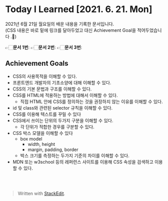﻿# Today I Learned [2021. 6. 21. Mon]

2021년 6월 21일 월요일의 배운 내용을 기록한 문서입니다.  
(CSS 내용은 바로 밑에 링크를 달아두었고 대신 Achievement Goal을 적어두었습니다 .🙂)

👉🏻**문서 1번**: 
👉🏻**문서 2번**: 
👉🏻**문서 3번**: 



## Achievement Goals

-   CSS의 사용목적을 이해할 수 있다.
-   프론트엔드 개발자의 기초소양에 대해 이해할 수 있다.
-   CSS의 기본 문법과 구조를 이해할 수 있다.
-   CSS를 HTML에 적용하는 방법에 대해서 이해할 수 있다.
    -   직접 HTML 안에 CSS를 정의하는 것을 권장하지 않는 이유를 이해할 수 있다.
-   id 및 class와 관련된 selector 규칙을 이해할 수 있다.
-   CSS를 이용해 텍스트를 꾸밀 수 있다
-   CSS에서 쓰이는 단위의 두가지 구분을 이해할 수 있다.
    -   각 단위가 적합한 경우를 구분할 수 있다.
-   CSS 박스 모델을 이해할 수 있다
    -   box model
        -   width, height
        -   margin, padding, border
    -   박스 크기를 측정하는 두가지 기준의 차이를 이해할 수 있다.
-   MDN 또는 w3school 등의 레퍼런스 사이트를 이용해 CSS 속성을 검색하고 이용할 수 있다.

<br><br>

> Written with [StackEdit](https://stackedit.io/).
